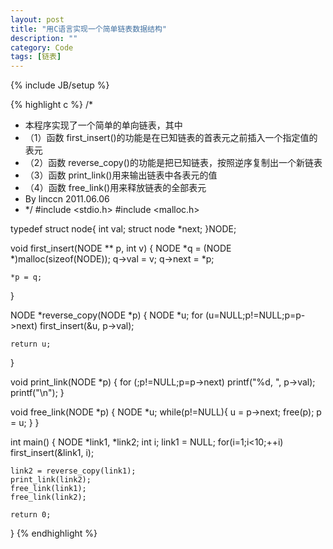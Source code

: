 ```yaml
---
layout: post
title: "用C语言实现一个简单链表数据结构"
description: ""
category: Code
tags: [链表]
---
```

{% include JB/setup %}

{% highlight c %}
/*
*  本程序实现了一个简单的单向链表，其中
*  （1）函数 first_insert()的功能是在已知链表的首表元之前插入一个指定值的表元
*  （2）函数 reverse_copy()的功能是把已知链表，按照逆序复制出一个新链表
*  （3）函数 print_link()用来输出链表中各表元的值
*  （4）函数 free_link()用来释放链表的全部表元
*   By linccn 2011.06.06
* */
#include <stdio.h>
#include <malloc.h>

typedef struct node{
    int val;
    struct node *next;
}NODE;

void first_insert(NODE ** p, int v)
{
    NODE *q = (NODE *)malloc(sizeof(NODE));
    q->val = v;
    q->next = *p;
    
    *p = q;
}

NODE *reverse_copy(NODE *p)
{
    NODE *u;
    for (u=NULL;p!=NULL;p=p->next)
        first_insert(&u, p->val);

    return u;
}

void print_link(NODE *p)
{
    for (;p!=NULL;p=p->next)
        printf("%d, ", p->val);
    printf("\n");
}

void free_link(NODE *p)
{
    NODE *u;
    while(p!=NULL){
        u = p->next;
        free(p);
        p = u;
    }
}

int main()
{
    NODE *link1, *link2;
    int i;
    link1 = NULL;
    for(i=1;i<10;++i)
        first_insert(&link1, i);

    link2 = reverse_copy(link1);
    print_link(link2);
    free_link(link1);
    free_link(link2);

    return 0;
}
{% endhighlight %}